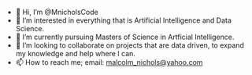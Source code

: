 - 👋 Hi, I’m @MnicholsCode
- 👀 I’m interested in everything that is Artificial Intelligence and Data Science.
- 🌱 I’m currently pursuing Masters of Science in Artficial Intelligence.
- 💞️ I’m looking to collaborate on projects that are data driven, to expand my knowledge and help where I can.
- 📫 How to reach me; email: malcolm_nichols@yahoo.com

<!---
MnicholsCode/MnicholsCode is a ✨ special ✨ repository because its `README.md` (this file) appears on your GitHub profile.
You can click the Preview link to take a look at your changes.
--->
